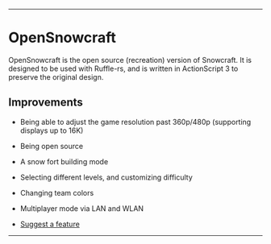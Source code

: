 
***

# OpenSnowcraft

OpenSnowcraft is the open source (recreation) version of Snowcraft. It is designed to be used with Ruffle-rs, and is written in ActionScript 3 to preserve the original design.

## Improvements

* Being able to adjust the game resolution past 360p/480p (supporting displays up to 16K)

* Being open source

* A snow fort building mode

* Selecting different levels, and customizing difficulty

* Changing team colors

* Multiplayer mode via LAN and WLAN

* [Suggest a feature](https://github.com/seanpm2001/Snowcraft/issues/)

***
